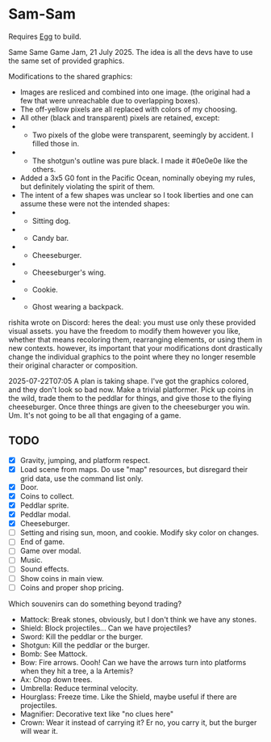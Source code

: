 # Sam-Sam

Requires [Egg](https://github.com/aksommerville/egg) to build.

Same Same Game Jam, 21 July 2025.
The idea is all the devs have to use the same set of provided graphics.

Modifications to the shared graphics:
 - Images are resliced and combined into one image. (the original had a few that were unreachable due to overlapping boxes).
 - The off-yellow pixels are all replaced with colors of my choosing.
 - All other (black and transparent) pixels are retained, except:
 - - Two pixels of the globe were transparent, seemingly by accident. I filled those in.
 - - The shotgun's outline was pure black. I made it #0e0e0e like the others.
 - Added a 3x5 G0 font in the Pacific Ocean, nominally obeying my rules, but definitely violating the spirit of them.
 - The intent of a few shapes was unclear so I took liberties and one can assume these were not the intended shapes:
 - - Sitting dog.
 - - Candy bar.
 - - Cheeseburger.
 - - Cheeseburger's wing.
 - - Cookie.
 - - Ghost wearing a backpack.
 
rishita wrote on Discord:
heres the deal: you must use only these provided visual assets. 
you have the freedom to modify them however you like, whether that means recoloring them, 
rearranging elements, or using them in new contexts. however, its important that your 
modifications dont drastically change the individual graphics to the point where 
they no longer resemble their original character or composition.

2025-07-22T07:05
A plan is taking shape. I've got the graphics colored, and they don't look so bad now.
Make a trivial platformer.
Pick up coins in the wild, trade them to the peddlar for things, and give those to the flying cheeseburger.
Once three things are given to the cheeseburger you win.
Um. It's not going to be all that engaging of a game.

## TODO

- [x] Gravity, jumping, and platform respect.
- [x] Load scene from maps. Do use "map" resources, but disregard their grid data, use the command list only.
- [x] Door.
- [x] Coins to collect.
- [x] Peddlar sprite.
- [x] Peddlar modal.
- [x] Cheeseburger.
- [ ] Setting and rising sun, moon, and cookie. Modify sky color on changes.
- [ ] End of game.
- [ ] Game over modal.
- [ ] Music.
- [ ] Sound effects.
- [ ] Show coins in main view.
- [ ] Coins and proper shop pricing.

Which souvenirs can do something beyond trading?
 - Mattock: Break stones, obviously, but I don't think we have any stones.
 - Shield: Block projectiles... Can we have projectiles?
 - Sword: Kill the peddlar or the burger.
 - Shotgun: Kill the peddlar or the burger.
 - Bomb: See Mattock.
 - Bow: Fire arrows. Oooh! Can we have the arrows turn into platforms when they hit a tree, a la Artemis?
 - Ax: Chop down trees.
 - Umbrella: Reduce terminal velocity.
 - Hourglass: Freeze time. Like the Shield, maybe useful if there are projectiles.
 - Magnifier: Decorative text like "no clues here"
 - Crown: Wear it instead of carrying it? Er no, you carry it, but the burger will wear it.
